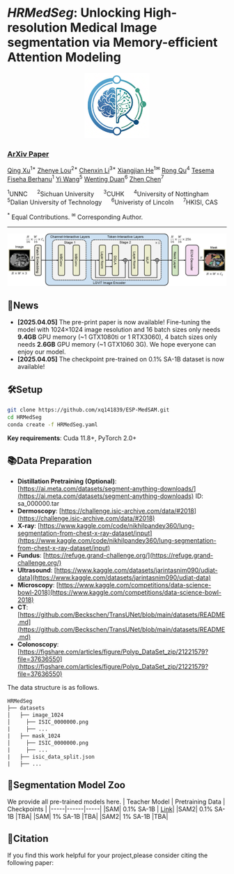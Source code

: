 # *HRMedSeg*: Unlocking High-resolution Medical Image segmentation via Memory-efficient Attention Modeling

<p align="center">
  <img src="figs/logo.png" alt="" width="150" height="150">
</p>

<!-- <i>The icon is generated by recraft.ai.</i> -->


### [ArXiv Paper](https://arxiv.org/abs/2403.11050) 

[Qing Xu](https://scholar.google.com/citations?user=IzA-Ij8AAAAJ&hl=en&authuser=1)<sup>1*</sup> [Zhenye Lou]()<sup>2*</sup> [Chenxin Li](https://xggnet.github.io/)<sup>3*</sup> [Xiangjian He](https://scholar.google.com/citations?user=BiBXGfIAAAAJ&hl=en&authuser=1)<sup>1✉</sup> [Rong Qu](https://scholar.google.com/citations?user=ErszCRMAAAAJ&hl=en&authuser=1)<sup>4</sup> [Tesema Fiseha Berhanu](https://scholar.google.com/citations?hl=en&authuser=1&user=XoL3ZMAAAAAJ)<sup>1</sup> [Yi Wang](https://scholar.google.com/citations?hl=en&user=C1BnRlMAAAAJ&view_op=list_works&sortby=pubdate)<sup>5</sup> [Wenting Duan](https://scholar.google.com/citations?user=H9C0tX0AAAAJ&hl=en&authuser=1)<sup>6</sup> [Zhen Chen](https://franciszchen.github.io/)<sup>7</sup>

<sup>1</sup>UNNC &emsp; <sup>2</sup>Sichuan University &emsp; <sup>3</sup>CUHK &emsp; <sup>4</sup>University of Nottingham &emsp; <sup>5</sup>Dalian University of Technology &emsp; <sup>6</sup>Univeristy of Lincoln &emsp; <sup>7</sup>HKISI, CAS &emsp;

<sup>\*</sup> Equal Contributions. <sup>✉</sup> Corresponding Author. 

-------------------------------------------
![introduction](figs/framework.png)

## 📰News

- **[2025.04.05]** The pre-print paper is now available! Fine-tuning the model with 1024×1024 image resolution and 16 batch sizes only needs **9.4GB** GPU memory (~1 GTX1080ti or 1 RTX3060), 4 batch sizes only needs **2.6GB** GPU memory (~1 GTX1060 3G). We hope everyone can enjoy our model.
- **[2025.04.05]** The checkpoint pre-trained on 0.1% SA-1B dataset is now available!  

## 🛠Setup

```bash
git clone https://github.com/xq141839/ESP-MedSAM.git
cd HRMedSeg
conda create -f HRMedSeg.yaml
```

**Key requirements**: Cuda 11.8+, PyTorch 2.0+

## 📚Data Preparation
- **Distillation Pretraining (Optional)**:  [https://ai.meta.com/datasets/segment-anything-downloads/](https://ai.meta.com/datasets/segment-anything-downloads) ID: sa_000000.tar
- **Dermoscopy**: [https://challenge.isic-archive.com/data/#2018](https://challenge.isic-archive.com/data/#2018)
- **X-ray**: [https://www.kaggle.com/code/nikhilpandey360/lung-segmentation-from-chest-x-ray-dataset/input](https://www.kaggle.com/code/nikhilpandey360/lung-segmentation-from-chest-x-ray-dataset/input)
- **Fundus**: [https://refuge.grand-challenge.org/](https://refuge.grand-challenge.org/)
- **Ultrasound**: [https://www.kaggle.com/datasets/jarintasnim090/udiat-data](https://www.kaggle.com/datasets/jarintasnim090/udiat-data)
- **Microscopy**: [https://www.kaggle.com/competitions/data-science-bowl-2018](https://www.kaggle.com/competitions/data-science-bowl-2018)
- **CT**: [https://github.com/Beckschen/TransUNet/blob/main/datasets/README.md](https://github.com/Beckschen/TransUNet/blob/main/datasets/README.md)
- **Colonoscopy**: [https://figshare.com/articles/figure/Polyp_DataSet_zip/21221579?file=37636550](https://figshare.com/articles/figure/Polyp_DataSet_zip/21221579?file=37636550)

The data structure is as follows.
```
HRMedSeg
├── datasets
│   ├── image_1024
│     ├── ISIC_0000000.png
|     ├── ...
|   ├── mask_1024
│     ├── ISIC_0000000.png
|     ├── ...
|   ├── isic_data_split.json
|   ├── ...
```

## 🎪Segmentation Model Zoo
We provide all pre-trained models here.
| Teacher Model | Pretraining Data | Checkpoints |
|-----|------|-----|
|SAM| 0.1% SA-1B | [Link](https://nottinghamedu1-my.sharepoint.com/:f:/r/personal/scxqx1_nottingham_edu_cn/Documents/ESP-MedSAM?csf=1&web=1&e=GDtIv3)|
|SAM2| 0.1% SA-1B |TBA|
|SAM| 1% SA-1B |TBA|
|SAM2| 1% SA-1B |TBA|

## 📜Citation
If you find this work helpful for your project,please consider citing the following paper:
```

```
